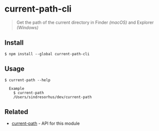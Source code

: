 # current-path-cli

> Get the path of the current directory in Finder *(macOS)* and Explorer *(Windows)*

## Install

```
$ npm install --global current-path-cli
```

## Usage

```
$ current-path --help

  Example
    $ current-path
    /Users/sindresorhus/dev/current-path
```

## Related

- [current-path](https://github.com/sindresorhus/current-path) - API for this module
